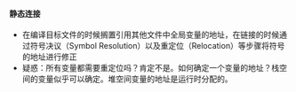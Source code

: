#### 静态连接

- 在编译目标文件的时候搁置引用其他文件中全局变量的地址，在链接的时候通过符号决议（Symbol Resolution）以及重定位（Relocation）等步骤将符号的地址进行修正
- 疑惑：所有变量都需要重定位吗？肯定不是。如何确定一个变量的地址？栈空间的变量似乎可以确定。堆空间变量的地址是运行时分配的。